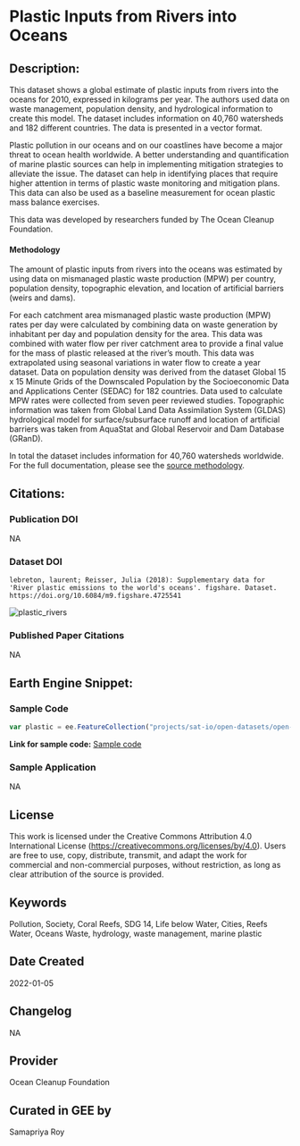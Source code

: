 
# Plastic Inputs from Rivers into Oceans

## Description:

This dataset shows a global estimate of plastic inputs from rivers into the oceans for 2010, expressed in kilograms per year. The authors used data on waste management, population density, and hydrological information to create this model. The dataset includes information on 40,760 watersheds and 182 different countries. The data is presented in a vector format.

Plastic pollution in our oceans and on our coastlines have become a major threat to ocean health worldwide. A better understanding and quantification of marine plastic sources can help in implementing mitigation strategies to alleviate the issue. The dataset can help in identifying places that require higher attention in terms of plastic waste monitoring and mitigation plans. This data can also be used as a baseline measurement for ocean plastic mass balance exercises.

This data was developed by researchers funded by The Ocean Cleanup Foundation.

#### Methodology
The amount of plastic inputs from rivers into the oceans was estimated by using data on mismanaged plastic waste production (MPW) per country, population density, topographic elevation, and location of artificial barriers (weirs and dams).

For each catchment area mismanaged plastic waste production (MPW) rates per day were calculated by combining data on waste generation by inhabitant per day and population density for the area. This data was combined with water flow per river catchment area to provide a final value for the mass of plastic released at the river’s mouth. This data was extrapolated using seasonal variations in water flow to create a year dataset. Data on population density was derived from the dataset Global 15 x 15 Minute Grids of the Downscaled Population by the Socioeconomic Data and Applications Center (SEDAC) for 182 countries. Data used to calculate MPW rates were collected from seven peer reviewed studies. Topographic information was taken from Global Land Data Assimilation System (GLDAS) hydrological model for surface/subsurface runoff and location of artificial barriers was taken from AquaStat and Global Reservoir and Dam Database (GRanD).

In total the dataset includes information for 40,760 watersheds worldwide. For the full documentation, please see the [source methodology](https://www.nature.com/articles/ncomms15611#Sec6).

## Citations:

### Publication DOI

NA

### Dataset DOI
```
lebreton, laurent; Reisser, Julia (2018): Supplementary data for 'River plastic emissions to the world's oceans'. figshare. Dataset. https://doi.org/10.6084/m9.figshare.4725541
```

![plastic_rivers](https://user-images.githubusercontent.com/6677629/148834056-18f0dbea-52cf-4bc8-af54-e078a8f80b21.gif)

### Published Paper Citations

NA

## Earth Engine Snippet:

### Sample Code

```js
var plastic = ee.FeatureCollection("projects/sat-io/open-datasets/open-ocean/river_plastic_emissions");
```
**Link for sample code:** [Sample code](https://code.earthengine.google.com/?scriptPath=users/sat-io/awesome-gee-catalog-examples:oceans-shorelines/PLASTIC-INPUT-RIVERS)

### Sample Application

NA

## License

This work is licensed under the Creative Commons Attribution 4.0 International License (https://creativecommons.org/licenses/by/4.0). Users are free to use, copy, distribute, transmit, and adapt the work for commercial and non-commercial purposes, without restriction, as long as clear attribution of the source is provided.

## Keywords

 Pollution, Society, Coral Reefs, SDG 14, Life below Water, Cities, Reefs Water, Oceans Waste, hydrology, waste management, marine plastic

## Date Created

2022-01-05

## Changelog

NA

## Provider

Ocean Cleanup Foundation

## Curated in GEE by
Samapriya Roy